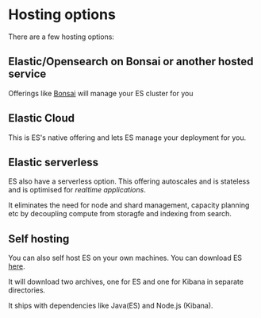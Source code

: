 # Hosting options

There are a few hosting options:

## Elastic/Opensearch on Bonsai or another hosted service

Offerings like [Bonsai](http://bonsai.io/) will manage your ES cluster for you

## Elastic Cloud

This is ES's native offering and lets ES manage your deployment for you. 

## Elastic serverless

ES also have a serverless option. This offering autoscales and is stateless and is optimised for *realtime applications*.

It eliminates the need for node and shard management, capacity planning etc by decoupling compute from storagfe and indexing from search.

## Self hosting

You can also self host ES on your own machines. You can download ES [here](https://www.elastic.co/downloads/elasticsearch?pg=global&plcmt=nav&cta=205352-title).

It will download two archives, one for ES and one for Kibana in separate directories.

It ships with dependencies like Java(ES) and Node.js (Kibana).

